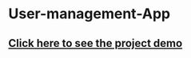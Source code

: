 # User-management-App
## [Click here to see the project demo](https://warm-zuccutto-da2f7d.netlify.app/)

